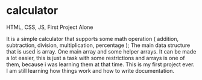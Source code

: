 # calculator
 HTML, CSS, JS, First Project Alone

It is a simple calculator that supports some math operation ( addition, subtraction, division, multiplication, percentage );
The main data structure that is used is array. One main array and some helper arrays.
It can be made a lot easier, this is just a task with some restrictions and arrays is one of them, because i was learning them at that time.
This is my first project ever. I am still learning how things work and how to write documentation.
